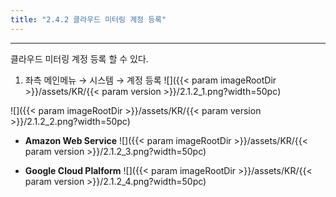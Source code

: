 ```yaml
---
title: "2.4.2 클라우드 미터링 계정 등록"
---
```


---

클라우드 미터링 계정 등록 할 수 있다.

1. 좌측 메인메뉴 → 시스템 → 계정 등록
![]({{< param imageRootDir >}}/assets/KR/{{< param version >}}/2.1.2_1.png?width=50pc)

![]({{< param imageRootDir >}}/assets/KR/{{< param version >}}/2.1.2_2.png?width=50pc)

* **Amazon Web Service**
![]({{< param imageRootDir >}}/assets/KR/{{< param version >}}/2.1.2_3.png?width=50pc)

* **Google Cloud Plalform**
![]({{< param imageRootDir >}}/assets/KR/{{< param version >}}/2.1.2_4.png?width=50pc)
